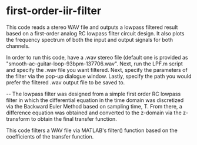 # first-order-iir-filter
This code reads a stereo WAV file and outputs a lowpass filtered result based on a first-order analog RC lowpass filter circuit design.
It also plots the frequency spectrum of both the input and output signals for both channels.

In order to run this code, have a .wav stereo file (default one is provided as "smooth-ac-guitar-loop-93bpm-137706.wav".
Next, run the LPF.m script and specify the .wav file you want filtered. Next, specify the parameters of the filter via the pop-up dialogue window. Lastly, specify the path you would prefer the filtered .wav output file to be saved to.

--
The lowpass filter was designed from a simple first order RC lowpass filter in which the differential equation in the time domain was discretized via the Backward Euler Method based on sampling time, T. From there, a difference equation was obtained and converted to the z-domain via the z-transform to obtain the final transfer function.

This code filters a WAV file via MATLAB's filter() function based on the coefficients of the transfer function.
